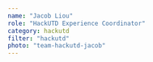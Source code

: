 ```yaml
---
name: "Jacob Liou"
role: "HackUTD Experience Coordinator"
category: hackutd
filter: "hackutd"
photo: "team-hackutd-jacob"
---
```

